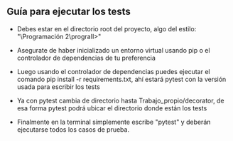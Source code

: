 ## Guía para ejecutar los tests 

* Debes estar en el directorio root del proyecto, algo del estilo: "\Programación 2\prograII>"

* Asegurate de haber inicializado un entorno virtual usando pip o el controlador 
de dependencias de tu preferencia

* Luego usando el controlador de dependencias puedes ejecutar el comando pip install -r requirements.txt, 
ahí estará pytest con la versión usada para escribir los tests

* Ya con pytest cambia de directorio hasta Trabajo_propio/decorator, de esa forma pytest podrá ubicar
el directorio donde están los tests

* Finalmente en la terminal simplemente escribe "pytest" y deberán ejecutarse todos los casos de prueba.